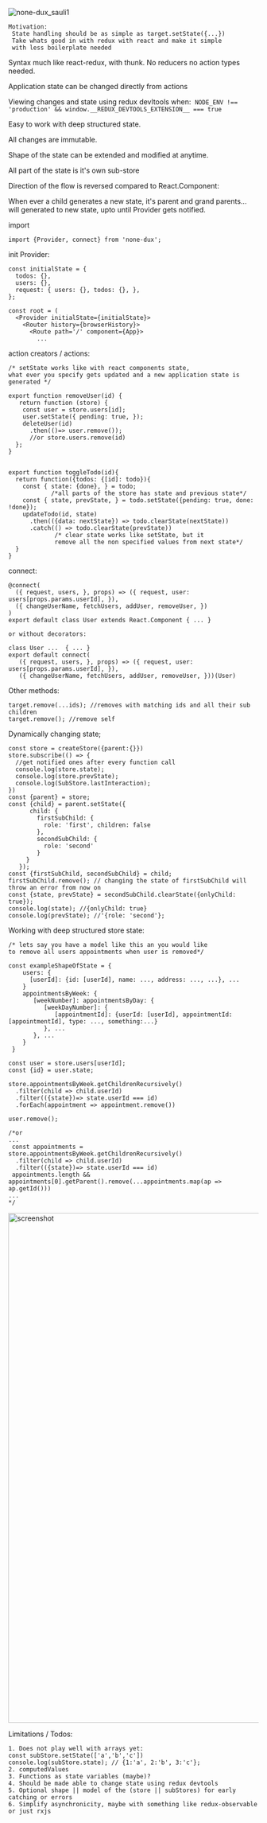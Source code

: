 
![none-dux_sauli1](https://cloud.githubusercontent.com/assets/11061511/26650375/de9cf298-4651-11e7-9af2-b71a51db3e95.jpg)

``` 
Motivation:
 State handling should be as simple as target.setState({...})
 Take whats good in with redux with react and make it simple
 with less boilerplate needed
```

Syntax much like react-redux, with thunk.
No reducers no action types needed.

Application state can be changed directly from actions 

Viewing changes and state using redux devltools when:
  ```NODE_ENV !== 'production' && window.__REDUX_DEVTOOLS_EXTENSION__ === true```

Easy to work with deep structured state.

All changes are immutable.

Shape of the state can be extended and modified at anytime.  

All part of the state is it's own sub-store

Direction of the flow is reversed compared to React.Component: 

When ever a child generates a new state, it's parent and grand parents... will generated to new state, upto until Provider gets notified.

import
```
import {Provider, connect} from 'none-dux';
```

init Provider:
```
const initialState = {
  todos: {},
  users: {},
  request: { users: {}, todos: {}, },
};

const root = (
  <Provider initialState={initialState}>
    <Router history={browserHistory}>
      <Route path='/' component={App}>
        ...

```

action creators / actions:
```
/* setState works like with react components state, 
what ever you specify gets updated and a new application state is generated */

export function removeUser(id) {
   return function (store) {
    const user = store.users[id];
    user.setState({ pending: true, });
    deleteUser(id)
      .then(()=> user.remove()); 
      //or store.users.remove(id)
  };
}


export function toggleTodo(id){
  return function({todos: {[id]: todo}){
    const { state: {done}, } = todo;
            /*all parts of the store has state and previous state*/
    const { state, prevState, } = todo.setState({pending: true, done: !done});    
    updateTodo(id, state)
      .then(({data: nextState}) => todo.clearState(nextState))
      .catch(() => todo.clearState(prevState))      
             /* clear state works like setState, but it 
             remove all the non specified values from next state*/
  }
}
```

connect:
```
@connect(
  ({ request, users, }, props) => ({ request, user: users[props.params.userId], }),
  ({ changeUserName, fetchUsers, addUser, removeUser, })
)
export default class User extends React.Component { ... }
  
or without decorators:
  
class User ...  { ... }
export default connect(
   ({ request, users, }, props) => ({ request, user: users[props.params.userId], }),
   ({ changeUserName, fetchUsers, addUser, removeUser, }))(User)
```

Other methods:
```
target.remove(...ids); //removes with matching ids and all their sub children
target.remove(); //remove self
```

Dynamically changing state;

```
const store = createStore({parent:{}})
store.subscribe(() => {
  //get notified ones after every function call
  console.log(store.state);
  console.log(store.prevState);
  console.log(SubStore.lastInteraction);
})
const {parent} = store;
const {child} = parent.setState({
      child: {
        firstSubChild: {
          role: 'first', children: false
        },
        secondSubChild: {
          role: 'second'
        }
     }
   });
const {firstSubChild, secondSubChild} = child;
firstSubChild.remove(); // changing the state of firstSubChild will throw an error from now on
const {state, prevState} = secondSubChild.clearState({onlyChild: true});
console.log(state); //{onlyChild: true}
console.log(prevState); //'{role: 'second'};
```

Working with deep structured store state:

```
/* lets say you have a model like this an you would like 
to remove all users appointments when user is removed*/

const exampleShapeOfState = {
    users: {
      [userId]: {id: [userId], name: ..., address: ..., ...}, ...
    }
    appointmentsByWeek: {
       [weekNumber]: appointmentsByDay: {
          [weekDayNumber]: {
             [appointmentId]: {userId: [userId], appointmentId: [appointmentId], type: ..., something:...}
          }, ...
       }, ...
    }
 }

const user = store.users[userId];
const {id} = user.state;

store.appointmentsByWeek.getChildrenRecursively()
  .filter(child => child.userId)
  .filter(({state})=> state.userId === id)  
  .forEach(appointment => appointment.remove())

user.remove();

/*or
...
 const appointments = store.appointmentsByWeek.getChildrenRecursively()
  .filter(child => child.userId)
  .filter(({state})=> state.userId === id)
 appointments.length && appointments[0].getParent().remove(...appointments.map(ap => ap.getId()))
... 
*/

```


<img width="1025" alt="screenshot" src="https://cloud.githubusercontent.com/assets/11061511/26591980/0a8fe422-4568-11e7-93cc-1d083640a6ca.png">

Limitations / Todos:
```
1. Does not play well with arrays yet:
const subStore.setState(['a','b','c'])
console.log(subStore.state); // {1:'a', 2:'b', 3:'c'};
2. computedValues
3. Functions as state variables (maybe)?
4. Should be made able to change state using redux devtools
5. Optional shape || model of the (store || subStores) for early catching or errors
6. Simplify asynchronicity, maybe with something like redux-observable or just rxjs
```
